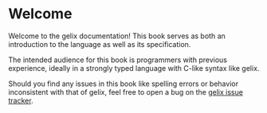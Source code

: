 # Welcome

Welcome to the gelix documentation! 
This book serves as both an introduction to the language as well as its specification.

The intended audience for this book is programmers with previous experience,
ideally in a strongly typed language with C-like syntax like gelix.

Should you find any issues in this book like spelling errors or behavior 
inconsistent with that of gelix, feel free to open a bug on the
[gelix issue tracker](https://gitea.angm.xyz/felix/gelixrs).
